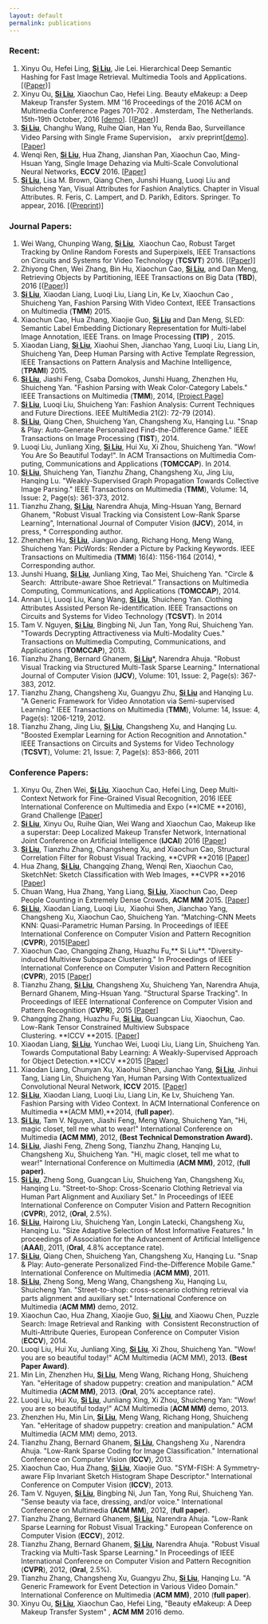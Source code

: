 ```yaml
---
layout: default
permalink: publications
---
```


### Recent:
1. Xinyu Ou, Hefei Ling, **<u>Si Liu</u>**, Jie Lei. Hierarchical Deep Semantic Hashing for Fast Image Retrieval. Multimedia Tools and Applications. [(<a href="Ou.pdf">Paper</a>)]
2. Xinyu Ou, **<u>Si Liu</u>**, Xiaochun Cao, Hefei Ling. Beauty eMakeup: a Deep Makeup Transfer System. MM '16 Proceedings of the 2016 ACM on Multimedia Conference Pages 701-702 . Amsterdam, The Netherlands. 15th-19th October, 2016 [[demo](https://pan.baidu.com/s/1o7EHVpo)]. [(<a href="Beauty eMakeup: a Deep Makeup Transfer System.pdf">Paper</a>)]  
3. **<u>Si Liu</u>**, Changhu Wang, Ruihe Qian, Han Yu, Renda Bao, Surveillance Video Parsing with Single Frame Supervision，　arxiv preprint[[demo](https://pan.baidu.com/s/1hrAPH1U)].[[Paper](https://arxiv.org/pdf/1611.09587v1.pdf)]
4. Wenqi Ren, **<u>Si Liu</u>**, Hua Zhang, Jianshan Pan, Xiaochun Cao, Ming-Hsuan Yang, Single Image Dehazing via Multi-Scale Convolutional Neural Networks, **ECCV** 2016. [[Paper](http://faculty.ucmerced.edu/mhyang/papers/eccv16_dehazing.pdf)] 
5. **<u>Si Liu</u>**, Lisa M. Brown, Qiang Chen, Junshi Huang, Luoqi Liu and Shuicheng Yan, Visual Attributes for Fashion Analytics.  Chapter in Visual Attributes.  R. Feris, C. Lampert, and D. Parikh, Editors.  Springer.  To appear, 2016. [(<a href="Paper.pdf">Preprint</a>)]


### Journal Papers:


1. Wei Wang, Chunping Wang, **<u>Si Liu</u>**,  Xiaochun Cao, Robust Target Tracking by Online Random Forests and Superpixels, IEEE Transactions on Circuits and Systems for Video Technology (**TCSVT**) 2016. [(<a href="Wangwei.pdf">Paper</a>)]
2. Zhiyong Chen, Wei Zhang, Bin Hu, Xiaochun Cao, **<u>Si Liu</u>**, and Dan Meng, Retrieving Objects by Partitioning, IEEE Transactions on Big Data (**TBD**), 2016 [(<a href="zhiyong_big_data_Retrieving Objects by Partitioning.pdf">Paper</a>)]
3. **<u>Si Liu</u>**, Xiaodan Liang, Luoqi Liu, Liang Lin, Ke Lv, Xiaochun Cao , Shuicheng Yan, Fashion Parsing With Video Context, IEEE Transactions on Multimedia (**TMM**) 2015. 
4. Xiaochun Cao, Hua Zhang, Xiaojie Guo, **<u>Si Liu</u>** and Dan Meng, SLED: Semantic Label Embedding Dictionary Representation for Multi-label Image Annotation, IEEE Trans. on Image Processing **(TIP)** ,  2015.
5. Xiaodan Liang, **<u>Si Liu</u>**, Xiaohui Shen, Jianchao Yang, Luoqi Liu, Liang Lin, Shuicheng Yan, Deep Human Parsing with Active Template Regression, IEEE Transactions on Pattern Analysis and Machine Intelligence, (**TPAMI**) 2015.
6. **<u>Si Liu</u>**, Jiashi Feng, Csaba Domokos, Junshi Huang, Zhenzhen Hu, Shuicheng Yan. "Fashion Parsing with Weak Color-Category Labels." IEEE Transactions on Multimedia (**TMM**), 2014, [[Project Page](https://sites.google.com/site/fashionparsing/home)]
7. **<u>Si Liu</u>**, Luoqi Liu, Shuicheng Yan: Fashion Analysis: Current Techniques and Future Directions. IEEE MultiMedia 21(2): 72-79 (2014).
8. **<u>Si Liu</u>**, Qiang Chen, Shuicheng Yan, Changsheng Xu, Hanqing Lu. "Snap & Play: Auto-Generate Personalized Find-the-Difference Game." IEEE Transactions on Image Processing (**TIST**), 2014.
9. Luoqi Liu, Jun­liang Xing, **<u>Si Liu</u>**, Hui Xu, Xi Zhou, Shuicheng Yan. "Wow! You Are So Beau­ti­ful Today!". In ACM Trans­ac­tions on Mul­ti­me­dia Com­put­ing, Com­mu­ni­ca­tions and Ap­pli­ca­tions (**TOM­C­CAP**). In 2014.
10. **<u>Si Liu</u>**, Shuicheng Yan, Tianzhu Zhang, Changsheng Xu, Jing Liu, Hanqing Lu. "Weakly-Supervised Graph Propagation Towards Collective Image Parsing." IEEE Transactions on Multimedia (**TMM**), Volume: 14, Issue: 2, Page(s): 361-373, 2012.
11. Tianzhu Zhang, **<u>Si Liu</u>**, Narendra Ahuja, Ming-Hsuan Yang, Bernard Ghanem, "Robust Visual Tracking via Consistent Low-Rank Sparse Learning", International Journal of Computer Vision (**IJCV**), 2014, in press, * Corresponding author.
12. Zhenzhen Hu, **<u>Si Liu</u>**, Jianguo Jiang, Richang Hong, Meng Wang, Shuicheng Yan: PicWords: Render a Picture by Packing Keywords. IEEE Transactions on Multimedia (**TMM**) 16(4): 1156-1164 (2014), * Corresponding author.
13. Junshi Huang, **<u>Si Liu</u>**, Junliang Xing, Tao Mei, Shuicheng Yan. "Circle & Search:  Attribute-aware Shoe Retrieval.” Transactions on Multimedia Computing, Communications, and Applications (**TOMCCAP**), 2014.
14. Annan Li, Luoqi Liu, Kang Wang, **<u>Si Liu</u>**, Shuicheng Yan. Clothing Attributes Assisted Person Re-identification. IEEE Transactions on Circuits and Systems for Video Technology (**TCSVT**). In 2014
15. Tam V. Nguyen, **<u>Si Liu</u>**, Bingbing Ni, Jun Tan, Yong Rui, Shuicheng Yan. "Towards Decrypting Attractiveness via Multi-Modality Cues." Transactions on Multimedia Computing, Communications, and Applications (**TOMCCAP**), 2013.
16. Tianzhu Zhang, Bernard Ghanem, **<u>Si Liu</u>***, Narendra Ahuja. "Robust Visual Tracking via Structured Multi-Task Sparse Learning." International Journal of Computer Vision (**IJCV**), Volume: 101, Issue: 2, Page(s): 367-383, 2012.
17. Tianzhu Zhang, Changsheng Xu, Guangyu Zhu, **<u>Si Liu</u>** and Hanqing Lu. "A Generic Framework for Video Annotation via Semi-supervised Learning." IEEE Transactions on Multimedia (**TMM**), Volume: 14, Issue: 4, Page(s): 1206-1219, 2012.
18. Tianzhu Zhang, Jing Liu, **<u>Si Liu</u>**, Changsheng Xu, and Hanqing Lu. "Boosted Exemplar Learning for Action Recognition and Annotation." IEEE Transactions on Circuits and Systems for Video Technology (**TCSVT**), Volume: 21, Issue: 7, Page(s): 853-866, 2011

### Conference Papers:

1. Xinyu Ou, Zhen Wei, **<u>Si Liu</u>**, Xiaochun Cao, Hefei Ling, Deep Multi-Context Network for Fine-Grained Visual Recognition, 2016 IEEE International Conference on Multimedia and Expo (**ICME **2016), Grand Challenge [[Paper](http://ieeexplore.ieee.org/stamp/stamp.jsp?arnumber=7574666)]
2. **<u>Si Liu</u>**, Xinyu Ou, Ruihe Qian, Wei Wang and Xiaochun Cao, Makeup like a superstar: Deep Localized Makeup Transfer Network, International Joint Conference on Artificial Intelligence (**IJCAI**) 2016 [[Paper](https://arxiv.org/pdf/1604.07102.pdf)]
3. **<u>Si Liu</u>**, Tianzhu Zhang, Changsheng Xu, and Xiaochun Cao, Structural Correlation Filter for Robust Visual Tracking, **CVPR **2016 [[Paper](http://www.cv-foundation.org/openaccess/content_cvpr_2016/papers/Liu_Structural_Correlation_Filter_CVPR_2016_paper.pdf)]
4. Hua Zhang, **<u>Si Liu</u>**, Changqing Zhang, Wenqi Ren, Xiaochun Cao, SketchNet: Sketch Classification with Web Images, **CVPR **2016 [[Paper](http://www.cv-foundation.org/openaccess/content_cvpr_2016/papers/Zhang_SketchNet_Sketch_Classification_CVPR_2016_paper.pdf)]
5. Chuan Wang, Hua Zhang, Yang Liang, **<u>Si Liu</u>**, Xiaochun Cao, Deep People Counting in Extremely Dense Crowds, **ACM MM** 2015. [[Paper](http://yangliang.github.io/pdf/sp055u.pdf)]
6. **<u>Si Liu</u>**, Xiaodan Liang, Luoqi Liu,  Xiaohui Shen, Jianchao Yang, Changsheng Xu, Xiaochun Cao, Shuicheng Yan. “Matching-CNN Meets KNN: Quasi-Parametric Human Parsing. In Proceedings of IEEE International Conference on Computer Vision and Pattern Recognition (**CVPR**), 2015[[Paper](http://users.eecs.northwestern.edu/~xsh835/assets/cvpr15_humanparsing.pdf)]
7. Xiaochun Cao, Changqing Zhang, Huazhu Fu,** Si Liu**. "Diversity-induced Multiview Subspace Clustering." In Proceedings of IEEE International Conference on Computer Vision and Pattern Recognition (**CVPR**), 2015 [[Paper](http://www.cv-foundation.org/openaccess/content_cvpr_2015/papers/Cao_Diversity-Induced_Multi-View_Subspace_2015_CVPR_paper.pdf)]
8. Tianzhu Zhang, **<u>Si Liu</u>**, Changsheng Xu, Shuicheng Yan, Narendra Ahuja, Bernard Ghanem, Ming-Hsuan Yang. "Structural Sparse Tracking". In Proceedings of IEEE International Conference on Computer Vision and Pattern Recognition (**CVPR**), 2015 [[Paper](http://www.cv-foundation.org/openaccess/content_cvpr_2015/papers/Zhang_Structural_Sparse_Tracking_2015_CVPR_paper.pdf)]
9. Changqing Zhang, Huazhu Fu, **<u>Si Liu</u>**, Guangcan Liu, Xiaochun, Cao. Low-Rank Tensor Constrained Multiview Subspace Clustering. **ICCV **2015. [[Paper](http://www.cv-foundation.org/openaccess/content_iccv_2015/papers/Zhang_Low-Rank_Tensor_Constrained_ICCV_2015_paper.pdf)]
10. Xiaodan Liang, **<u>Si Liu</u>**, Yunchao Wei, Luoqi Liu, Liang Lin, Shuicheng Yan. Towards Computational Baby Learning: A Weakly-Supervised Approach for Object Detection.**ICCV **2015 [[Paper](http://www.cv-foundation.org/openaccess/content_iccv_2015/papers/Liang_Towards_Computational_Baby_ICCV_2015_paper.pdf)]
11. Xiaodan Liang, Chunyan Xu, Xiaohui Shen, Jianchao Yang, **<u>Si Liu</u>**, Jinhui Tang, Liang Lin, Shuicheng Yan, Human Parsing With Contextualized Convolutional Neural Network, **ICCV** 2015. [[Paper](http://www.ifp.illinois.edu/~jyang29/papers/TPAMI15-CoCNN.pdf)]
12. **<u>Si Liu</u>**, Xiaodan Liang, Luoqi Liu, Liang Lin, Ke Lv, Shuicheng Yan. Fashion Parsing with Video Context. In ACM International Conference on Multimedia **(ACM MM),**2014, (**full paper**).
13. **<u>Si Liu</u>**, Tam V. Nguyen, Jiashi Feng, Meng Wang, Shuicheng Yan, "Hi, magic closet, tell me what to wear!" International Conference on Multimedia **(ACM MM)**, 2012, **(Best Technical Demonstration Award).**
14. **<u>Si Liu</u>**, Jiashi Feng, Zheng Song, Tianzhu Zhang, Hanqing Lu, Changsheng Xu, Shuicheng Yan. "Hi, magic closet, tell me what to wear!" International Conference on Multimedia (**ACM MM)**, 2012, (**full paper)**.
15. **<u>Si Liu</u>**, Zheng Song, Guangcan Liu, Shuicheng Yan, Changsheng Xu, Hanqing Lu. "Street-to-Shop: Cross-Scenario Clothing Retrieval via Human Part Alignment and Auxiliary Set." In Proceedings of IEEE International Conference on Computer Vision and Pattern Recognition (**CVPR**), 2012, (**Oral**, 2.5%).
16. **<u>Si Liu</u>**, Hairong Liu, Shuicheng Yan, Longin Latecki, Changsheng Xu, Hanqing Lu. "Size Adaptive Selection of Most Informative Features." In proceedings of Association for the Advancement of Artificial Intelligence (**AAAI**), 2011, (**Oral**, 4.8% acceptance rate).
17. **<u>Si Liu</u>**, Qiang Chen, Shuicheng Yan, Changsheng Xu, Hanqing Lu. "Snap & Play: Auto-generate Personalized Find-the-Difference Mobile Game." International Conference on Multimedia (**ACM MM)**, 2011.
18. **<u>Si Liu</u>**, Zheng Song, Meng Wang, Changsheng Xu, Hanqing Lu, Shuicheng Yan. "Street-to-shop: cross-scenario clothing retrieval via parts alignment and auxiliary set." International Conference on Multimedia (**ACM MM)** demo, 2012.
19. Xiaochun Cao, Hua Zhang, Xiaojie Guo, **<u>Si Liu</u>**, and Xiaowu Chen, Puzzle Search: Image Retrieval and Ranking  with  Consistent Reconstruction of Multi-Attribute Queries, European Conference on Computer Vision (**ECCV**), 2014.
20. Luoqi Liu, Hui Xu, Junliang Xing, **<u>Si Liu</u>**, Xi Zhou, Shuicheng Yan. "Wow! you are so beautiful today!" ACM Multimedia (ACM MM), 2013. **(Best Paper Award)**.
21. Min Lin, Zhenzhen Hu, **<u>Si Liu</u>**, Meng Wang, Richang Hong, Shuicheng Yan. "eHeritage of shadow puppetry: creation and manipulation." ACM Multimedia (**ACM MM)**, 2013. (**Oral**, 20% acceptance rate).
22. Luoqi Liu, Hui Xu, **<u>Si Liu</u>**, Junliang Xing, Xi Zhou, Shuicheng Yan: "Wow! you are so beautiful today!" ACM Multimedia (**ACM MM)** demo, 2013.
23. Zhenzhen Hu, Min Lin, **<u>Si Liu</u>**, Meng Wang, Richang Hong, Shuicheng Yan. "eHeritage of shadow puppetry: creation and manipulation." ACM Multimedia (ACM MM) demo, 2013.
24. Tianzhu Zhang, Bernard Ghanem, **<u>Si Liu</u>**, Changsheng Xu , Narendra Ahuja. "Low-Rank Sparse Coding for Image Classification." International Conference on Computer Vision (**ICCV**), 2013.
25. Xiaochun Cao, Hua Zhang, **<u>Si Liu</u>**, Xiaojie Guo. "SYM-FISH: A Symmetry-aware Flip Invariant Sketch Histogram Shape Descriptor." International Conference on Computer Vision (**ICCV**), 2013.
26. Tam V. Nguyen, **<u>Si Liu</u>**, Bingbing Ni, Jun Tan, Yong Rui, Shuicheng Yan. "Sense beauty via face, dressing, and/or voice." International Conference on Multimedia **(ACM MM**), 2012, (**full paper**).
27. Tianzhu Zhang, Bernard Ghanem, **<u>Si Liu</u>**, Narendra Ahuja. "Low-Rank Sparse Learning for Robust Visual Tracking." European Conference on Computer Vision (**ECCV**), 2012.
28. Tianzhu Zhang, Bernard Ghanem, **<u>Si Liu</u>**, Narendra Ahuja. "Robust Visual Tracking via Multi-Task Sparse Learning." In Proceedings of IEEE International Conference on Computer Vision and Pattern Recognition (**CVPR**), 2012, (**Oral**, 2.5%).
29. Tianzhu Zhang, Changsheng Xu, Guangyu Zhu, **<u>Si Liu</u>**, Hanqing Lu. "A Generic Framework for Event Detection in Various Video Domain." International Conference on Multimedia (**ACM MM)**, 2010 (**full paper**).
30. Xinyu Ou, **<u>Si Liu</u>**, Xiaochun Cao, Hefei Ling,  "Beauty eMakeup: A Deep Makeup Transfer System" , **ACM MM** 2016 demo.
